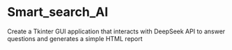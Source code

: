# Smart_search_AI
Create a Tkinter GUI application that interacts with DeepSeek API to answer questions and generates a simple HTML report
